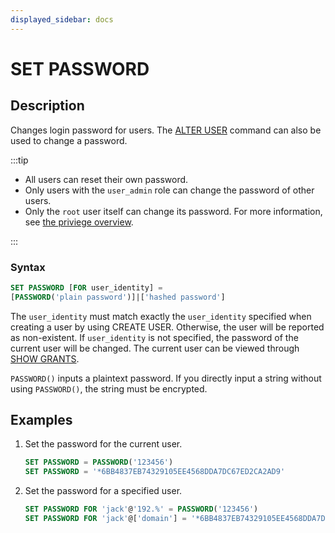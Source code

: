 ```yaml
---
displayed_sidebar: docs
---
```


# SET PASSWORD

## Description

Changes login password for users. The [ALTER USER](ALTER_USER.md) command can also be used to change a password.

:::tip

- All users can reset their own password.
- Only users with the `user_admin` role can change the password of other users.
- Only the `root` user itself can change its password. For more information, see [the priviege overview](../../../administration/user_privs/privilege_overview.md).

:::

### Syntax

```SQL
SET PASSWORD [FOR user_identity] =
[PASSWORD('plain password')]|['hashed password']
```

The `user_identity` must match exactly the `user_identity` specified when creating a user by using CREATE USER. Otherwise, the user will be reported as non-existent. If `user_identity` is not specified, the password of the current user will be changed. The current user can be viewed through [SHOW GRANTS](./SHOW_GRANTS.md).

`PASSWORD()` inputs a plaintext password. If you directly input a string without using `PASSWORD()`, the string must be encrypted.

## Examples

1. Set the password for the current user.

    ```SQL
    SET PASSWORD = PASSWORD('123456')
    SET PASSWORD = '*6BB4837EB74329105EE4568DDA7DC67ED2CA2AD9'
    ```

2. Set the password for a specified user.

    ```SQL
    SET PASSWORD FOR 'jack'@'192.%' = PASSWORD('123456')
    SET PASSWORD FOR 'jack'@['domain'] = '*6BB4837EB74329105EE4568DDA7DC67ED2CA2AD9'
    ```
